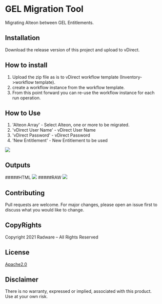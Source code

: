 # GEL Migration Tool

Migrating Alteon between GEL Entitlements.

## Installation

Download the release version of this project and upload to vDirect.

## How to install

1. Upload the zip file as is to vDirect workflow template (Inventory->workflow template).
2. create a workflow instance from the workflow template.
3. From this point forward you can re-use the workflow instance for each run operation.

## How to Use
1. 'Alteon Array' - Select Alteon, one or more to be migrated.
2. 'vDirect User Name' - vDirect User Name
3. 'vDirect Password' - vDirect Password
4. 'New Entitlement' - New Entitlement to be used

![](https://i.imgur.com/3qBekX7.png)

## Outputs
#####HTML
![](https://i.imgur.com/yyiAazK.png)
#####RAW
![](https://i.imgur.com/W2DANqS.png)

## Contributing
Pull requests are welcome. For major changes, please open an issue first to discuss what you would like to change.

## CopyRights
Copyright 2021 Radware – All Rights Reserved

## License
[Apache2.0](https://choosealicense.com/licenses/apache-2.0/)

## Disclaimer
There is no warranty, expressed or implied, associated with this product.
Use at your own risk.